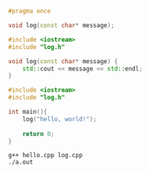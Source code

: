 #

```c++
#pragma once

void log(const char* message);
```

```c++
#include <iostream>
#include "log.h"

void log(const char* message) {
    std::cout << message << std::endl;
}
```

```c++
#include <iostream>
#include "log.h"

int main(){
    log("hello, world!");
    
    return 0;
}
```

```shell
g++ hello.cpp log.cpp
./a.out
```

